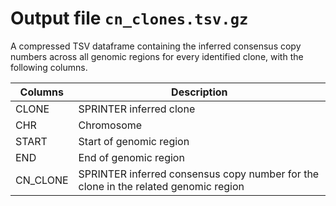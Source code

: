 # Output file `cn_clones.tsv.gz`

A compressed TSV dataframe containing the inferred consensus copy numbers across all genomic regions for every identified clone, with the following columns.

| **Columns** | **Description** |
|-------------|-----------------|
| CLONE | SPRINTER inferred clone |
| CHR | Chromosome |
| START | Start of genomic region |
| END | End of genomic region |
| CN_CLONE | SPRINTER inferred consensus copy number for the clone in the related genomic region |
